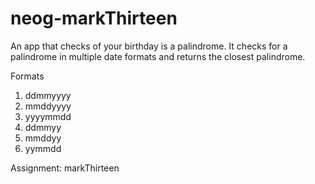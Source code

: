 # neog-markThirteen
An app that checks of your birthday is a palindrome. It checks for a palindrome in multiple date formats and returns the closest palindrome.

Formats 
1. ddmmyyyy
2. mmddyyyy
3. yyyymmdd
4. ddmmyy
5. mmddyy
6. yymmdd 


Assignment: markThirteen
